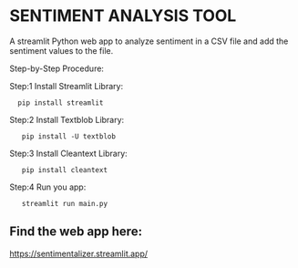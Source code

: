 # SENTIMENT ANALYSIS TOOL
A streamlit Python web app to analyze sentiment in a CSV file and add the sentiment values to the file. 


Step-by-Step Procedure:

Step:1 Install Streamlit Library:
      
      pip install streamlit

Step:2 Install Textblob Library:
       
       pip install -U textblob

Step:3 Install Cleantext Library:
       
       pip install cleantext

Step:4 Run you app:
       
       streamlit run main.py

## Find the web app here:
https://sentimentalizer.streamlit.app/
